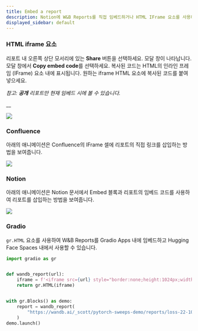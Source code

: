 ```yaml
---
title: Embed a report
description: Notion에 W&B Reports를 직접 임베드하거나 HTML IFrame 요소를 사용하세요.
displayed_sidebar: default
---
```


### HTML iframe 요소

리포트 내 오른쪽 상단 모서리에 있는 **Share** 버튼을 선택하세요. 모달 창이 나타납니다. 모달 창에서 **Copy embed code**를 선택하세요. 복사된 코드는 HTML의 인라인 프레임 (IFrame) 요소 내에 표시됩니다. 원하는 iframe HTML 요소에 복사된 코드를 붙여넣으세요.

_참고: **공개** 리포트만 현재 임베드 시에 볼 수 있습니다._

__

![](/images/reports/get_embed_url.gif)

### Confluence

아래의 애니메이션은 Confluence의 IFrame 셀에 리포트의 직접 링크를 삽입하는 방법을 보여줍니다.

![](//images/reports/embed_iframe_confluence.gif)

### Notion

아래의 애니메이션은 Notion 문서에서 Embed 블록과 리포트의 임베드 코드를 사용하여 리포트를 삽입하는 방법을 보여줍니다.

![](//images/reports/embed_iframe_notion.gif)

### Gradio

`gr.HTML` 요소를 사용하여 W&B Reports를 Gradio Apps 내에 임베드하고 Hugging Face Spaces 내에서 사용할 수 있습니다.

```python
import gradio as gr


def wandb_report(url):
    iframe = f'<iframe src={url} style="border:none;height:1024px;width:100%">'
    return gr.HTML(iframe)


with gr.Blocks() as demo:
    report = wandb_report(
        "https://wandb.ai/_scott/pytorch-sweeps-demo/reports/loss-22-10-07-16-00-17---VmlldzoyNzU2NzAx"
    )
demo.launch()
```